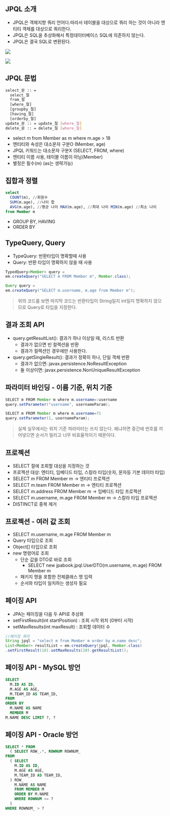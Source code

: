 ## JPQL 소개
- JPQL은 객체지향 쿼리 언어다.따라서 테이블을 대상으로 쿼리 하는 것이 아니라 엔티티 객체를 대상으로 쿼리한다.
- JPQL은 SQL을 추상화해서 특정데이터베이스 SQL에 의존하지 않는다.
- JPQL은 결국 SQL로 변환된다.

![](https://velog.velcdn.com/images/roberts/post/ff2a03a6-29a2-4cbb-b99c-0f39c6777adc/image.png)

![](https://velog.velcdn.com/images/roberts/post/af508ded-07f9-4a94-8e1c-2fa95af66484/image.png)

## JPQL 문법

``` bash
select_문 :: = 
  select_절
  from_절 
  [where_절] 
  [groupby_절] 
  [having_절] 
  [orderby_절]
update_문 :: = update_절 [where_절] 
delete_문 :: = delete_절 [where_절]
```

- select m from Member as m where m.age > 18
- 엔티티와 속성은 대소문자 구분O (Member, age)
- JPQL 키워드는 대소문자 구분X (SELECT, FROM, where)
- 엔티티 이름 사용, 테이블 이름이 아님(Member)
- 별칭은 필수(m) (as는 생략가능)

## 집합과 정렬

``` sql
select
  COUNT(m), //회원수
  SUM(m.age), //나이 합
  AVG(m.age), //평균 나이 MAX(m.age), //최대 나이 MIN(m.age) //최소 나이
from Member m
```

- GROUP BY, HAVING
- ORDER BY

## TypeQuery, Query
- TypeQuery: 반환타입이 명확할때 사용
- Query: 반환 타입이 명확하지 않을 때 사용

``` java
TypedQuery<Member> query =
em.createQuery("SELECT m FROM Member m", Member.class);
```

``` java
Query query =
em.createQuery("SELECT m.username, m.age from Member m");
```

> 위의 코드를 보면 마지막 코드는 반환타입이 String일지 int일지 명확하지 않으므로 Query로 타입을 지정한다.

## 결과 조회 API
- query.getResultList(): 결과가 하나 이상일 때, 리스트 반환
    * 결과가 없으면  빈 컬렉션을 반환
    * 결과가 컬렉션인 경우에만 사용한다.
- query.getSingleResult(): 결과가 정확히 하나, 단일 객체 반환
    * 결과가 없으면: javax.persistence.NoResultException
    * 둘 이상이면: javax.persistence.NonUniqueResultException

## 파라미터 바인딩 - 이름 기준, 위치 기준

``` java
SELECT m FROM Member m where m.username=:username
query.setParameter("username", usernameParam);
```

``` java
SELECT m FROM Member m where m.username=?1 
query.setParameter(1, usernameParam);
```

> 실제 실무에서는 위치 기준 파라미터는 쓰지 않는다. 왜냐하면 중간에 번호를 끼어넣으면
순서가 밀리고 너무 비효율적이기 때문이다.

## 프로젝션
- SELECT 절에 조회할 대상을 지정하는 것
- 프로젝션 대상: 엔티티, 임베디드 타입, 스칼라 타입(숫자, 문자등 기본 데이터 타입)
- SELECT m FROM Member m -> 엔티티 프로젝션
- SELECT m.team FROM Member m -> 엔티티 프로젝션
- SELECT m.address FROM Member m -> 임베디드 타입 프로젝션
- SELECT m.username, m.age FROM Member m -> 스칼라 타입 프로젝션
- DISTINCT로 중복 제거

## 프로젝션 - 여러 값 조회
- SELECT m.username, m.age FROM Member m
- Query 타입으로 조회
- Object[] 타입으로 조회
- new 명령어로 조회
  * 단순 값을 DTO로 바로 조회
    * SELECT new jpabook.jpql.UserDTO(m.username, m.age) FROM Member m
  * 패키지 명을 포함한 전체클래스 명 입력
  * 순서와 타입이 일치하는 생성자 필요

## 페이징 API
- JPA는 페이징을 다음 두 API로 추상화
- setFirstResult(int startPosition) : 조회 시작 위치 (0부터 시작)
- setMaxResults(int maxResult) : 조회할 데이터 수

``` java
//페이징 쿼리
String jpql = "select m from Member m order by m.name desc";
List<Member> resultList = em.createQuery(jpql, Member.class)
.setFirstResult(10).setMaxResults(20).getResultList();
```

## 페이징 API - MySQL 방언

``` sql
SELECT
  M.ID AS ID,
  M.AGE AS AGE,
  M.TEAM_ID AS TEAM_ID,
FROM
ORDER BY
  M.NAME AS NAME
  MEMBER M
M.NAME DESC LIMIT ?, ?
```

## 페이징 API - Oracle 방언

``` sql
SELECT * FROM
  ( SELECT ROW_.*, ROWNUM ROWNUM_
FROM
  ( SELECT
    M.ID AS ID,
    M.AGE AS AGE,
    M.TEAM_ID AS TEAM_ID,
  ) ROW_
    M.NAME AS NAME
    FROM MEMBER M
    ORDER BY M.NAME
    WHERE ROWNUM <= ?
  )
WHERE ROWNUM_ > ?
```